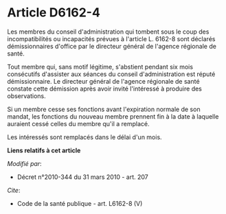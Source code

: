 # Article D6162-4

Les membres du conseil d'administration qui tombent sous le coup des incompatibilités ou incapacités prévues à l'article L.
6162-8 sont déclarés démissionnaires d'office par le directeur général de l'agence régionale de santé. 

Tout membre qui, sans motif légitime, s'abstient pendant six mois consécutifs d'assister aux séances du conseil
d'administration est réputé démissionnaire. Le directeur général de l'agence régionale de santé constate cette démission
après avoir invité l'intéressé à produire des observations. 

Si un membre cesse ses fonctions avant l'expiration normale de son mandat, les fonctions du nouveau membre prennent fin à la
date à laquelle auraient cessé celles du membre qu'il a remplacé. 

Les intéressés sont remplacés dans le délai d'un mois.

**Liens relatifs à cet article**

_Modifié par_:

  - Décret n°2010-344 du 31 mars 2010 - art. 207

_Cite_:

  - Code de la santé publique - art. L6162-8 (V)
